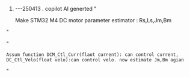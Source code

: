 1.  ---250413
  . copilot AI generted
  "

    Make STM32 M4 DC motor parameter estimator : Rs,Ls,Jm,Bm

  "
  
  "
  
    Assum function DCM_Ctl_Curr(flaot current): can control current, DC_Ctl_Velo(float velo):can control velo. now estimate Jm,Bm agian
    
  "
